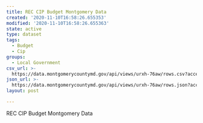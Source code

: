 ```yaml
---
title: REC CIP Budget Montgomery Data
created: '2020-11-10T16:58:26.655353'
modified: '2020-11-10T16:58:26.655363'
state: active
type: dataset
tags:
  - Budget
  - Cip
groups:
  - Local Government
csv_url: >-
  https://data.montgomerycountymd.gov/api/views/urxh-76aw/rows.csv?accessType=DOWNLOAD
json_url: >-
  https://data.montgomerycountymd.gov/api/views/urxh-76aw/rows.json?accessType=DOWNLOAD
layout: post

---
```

REC CIP Budget Montgomery Data
